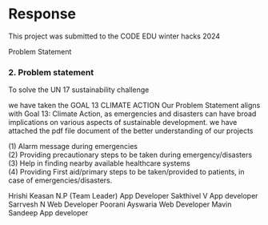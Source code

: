 # Response

This project was submitted to the CODE EDU winter hacks 2024


Problem Statement

### <a name="PS">2. Problem statement</a>
To solve the UN 17 sustainability challenge 

we have taken the GOAL 13 CLIMATE ACTION
Our Problem Statement aligns with Goal 13: Climate Action, as emergencies and disasters can have broad implications on various aspects of sustainable development. 
we have attached the pdf file document of the better understanding of our projects


(1) Alarm message during emergencies
<br>(2) Providing precautionary steps to be taken during emergency/disasters
<br>(3) Help in finding nearby available healthcare systems
<br>(4) Providing First aid/primary steps to be taken/provided to patients, in case of emergencies/disasters.


Hrishi Keasan N.P (Team Leader) App Developer
Sakthivel V       App developer
Sarrvesh N        Web Developer
Poorani Ayswaria  Web Developer
Mavin Sandeep     App developer

